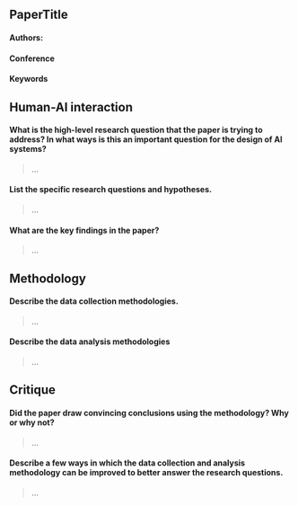 ## PaperTitle 

#### Authors: 

#### Conference

#### Keywords

## Human-AI	interaction

#### What	is	the	high-level	research question	that	the paper	is	trying	to	address? In	what ways	is	this	an	important	question for	the	design	of	AI	systems?	
> ...

#### List	the specific	research	questions	and	hypotheses.
> ...

#### What	are	the key findings	in	the	paper?
> ...

## Methodology

#### Describe	the	data	collection	methodologies.
> ...

#### Describe	the	data	analysis	methodologies
> ...

## Critique

#### Did	the	paper	draw	convincing	conclusions	using	the	methodology? Why	or	why	not?
> ...

#### Describe	a	few	ways	in	which	the	data	collection	and	analysis	methodology	can	be improved to better	answer	the	research	questions.
> ...
